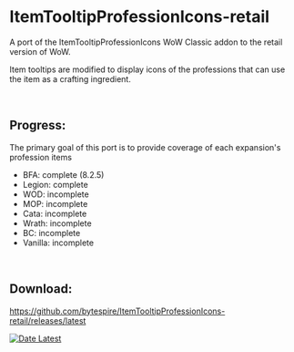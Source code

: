 # ItemTooltipProfessionIcons-retail
A port of the ItemTooltipProfessionIcons WoW Classic addon to the retail version of WoW.

Item tooltips are modified to display icons of the professions that can use the item as a crafting ingredient.

</br>

## Progress:
The primary goal of this port is to provide coverage of each expansion's profession items
- BFA: complete (8.2.5)
- Legion: complete
- WOD: incomplete
- MOP: incomplete
- Cata: incomplete
- Wrath: incomplete
- BC: incomplete
- Vanilla: incomplete
</br>

## Download:
https://github.com/bytespire/ItemTooltipProfessionIcons-retail/releases/latest

[![Date Latest](https://img.shields.io/github/release-date/bytespire/ItemTooltipProfessionIcons-retail.svg)](https://github.com/bytespire/ItemTooltipProfessionIcons-retail/releases/latest)
